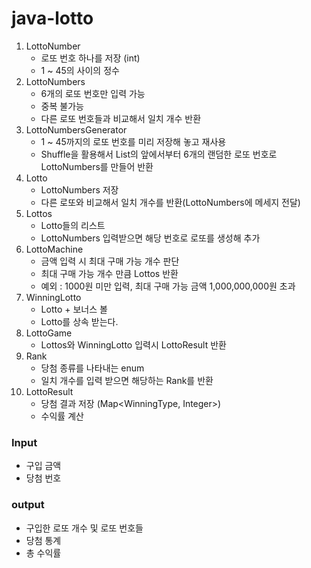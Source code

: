 # java-lotto
1. LottoNumber
    - 로또 번호 하나를 저장 (int)
    - 1 ~ 45의 사이의 정수
2. LottoNumbers
    - 6개의 로또 번호만 입력 가능
    - 중복 불가능
    - 다른 로또 번호들과 비교해서 일치 개수 반환
3. LottoNumbersGenerator
    - 1 ~ 45까지의 로또 번호를 미리 저장해 놓고 재사용
    - Shuffle을 활용해서 List의 앞에서부터 6개의 랜덤한 로또 번호로 LottoNumbers를 만들어 반환
4. Lotto
    - LottoNumbers 저장
    - 다른 로또와 비교해서 일치 개수를 반환(LottoNumbers에 메세지 전달)
5. Lottos
    - Lotto들의 리스트
    - LottoNumbers 입력받으면 해당 번호로 로또를 생성해 추가
6. LottoMachine
    - 금액 입력 시 최대 구매 가능 개수 판단
    - 최대 구매 가능 개수 만큼 Lottos 반환
    - 예외 : 1000원 미만 입력, 최대 구매 가능 금액 1,000,000,000원 초과
7. WinningLotto
    - Lotto + 보너스 볼
    - Lotto를 상속 받는다.
8. LottoGame
    - Lottos와 WinningLotto 입력시 LottoResult 반환
9. Rank
    - 당첨 종류를 나타내는 enum
    - 일치 개수를 입력 받으면 해당하는 Rank를 반환
10. LottoResult
    - 당첨 결과 저장 (Map<WinningType, Integer>)
    - 수익률 계산

### Input
- 구입 금액
- 당첨 번호

### output
- 구입한 로또 개수 및 로또 번호들
- 당첨 통계
- 총 수익률
